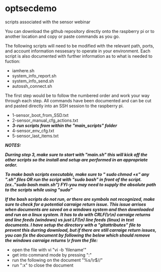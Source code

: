 # optsecdemo
scripts associated with the sensor webinar

You can download the github repository directly onto the raspberry pi or to another location and copy or paste commands as you go.

The following scripts will need to be modified with the relevant path, ports, and account information nessesary to operate in your environment.
Each script is also documented with further information as to what is needed to fuction:
- iamhere.sh
- system_info_report.sh
- system_info_send.sh
- autossh_connect.sh


The first step would be to follow the numbered order and work your way through each step. All commands have been documented and can be cut and pasted directly into an SSH session to the raspberry pi. 
- 1-sensor_boot_from_SSD.txt
- 2-sensor_manual_cfg_actions.txt
- ***3-run scripts from within the "main_scripts" folder***
- 4-sensor_env_cfg.txt
- 5-sensor_last_items.txt

***NOTES:*** 

***Durring step 3, make sure to start with "main.sh" this will kick off the other scripts so the install and setup are performed in an appropriate order.***

***To make bash scripts executable, make sure to " sudo chmod +x" any ".sh" files OR run the script with "sudo bash" in front of the script.(ex.."sudo bash main.sh")***
***FYI-you may need to supply the absolute path to the scripts while using "sudo"***

***If the bash scripts do not run, or there are symbols not recognized, make sure to check for a potential carraige return issue. This issue arrises when documents are saved on a windows system and then downloaded and run on a linux system. It has to do with CRLF(\r\n) carraige returns and line feeds (windows) vs just LF(\n) line feeds (linux) in text documents. I have setup the directory with a "gitattributes" file to prevent this durring download, but if there are still carraige return issues, you can fix the document by following the below which should remove the windows carraige returns \r from the file:***
- open the file with vi "vi -b 'filename'"
- get into command mode by pressing ":"
- run the following on the document "%s/\r$//"
- run ":x" to close the document

